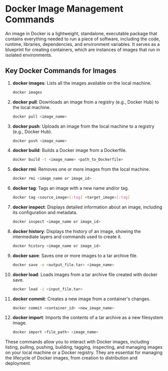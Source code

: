 
# Docker Image Management Commands

An image in Docker is a lightweight, standalone, executable package that contains everything needed to run a piece of software, including the code, runtime, libraries, dependencies, and environment variables. It serves as a blueprint for creating containers, which are instances of images that run in isolated environments.

## Key Docker Commands for Images

1. **docker images**: Lists all the images available on the local machine.
   ```bash
   docker images
   ```

2. **docker pull**: Downloads an image from a registry (e.g., Docker Hub) to the local machine.
   ```bash
   docker pull <image_name>
   ```

3. **docker push**: Uploads an image from the local machine to a registry (e.g., Docker Hub).
   ```bash
   docker push <image_name>
   ```

4. **docker build**: Builds a Docker image from a Dockerfile.
   ```bash
   docker build -t <image_name> <path_to_Dockerfile>
   ```

5. **docker rmi**: Removes one or more images from the local machine.
   ```bash
   docker rmi <image_name or image_id>
   ```

6. **docker tag**: Tags an image with a new name and/or tag.
   ```bash
   docker tag <source_image>[:tag] <target_image>[:tag]
   ```

7. **docker inspect**: Displays detailed information about an image, including its configuration and metadata.
   ```bash
   docker inspect <image_name or image_id>
   ```

8. **docker history**: Displays the history of an image, showing the intermediate layers and commands used to create it.
   ```bash
   docker history <image_name or image_id>
   ```

9. **docker save**: Saves one or more images to a tar archive file.
   ```bash
   docker save -o <output_file.tar> <image_name>
   ```

10. **docker load**: Loads images from a tar archive file created with docker save.
    ```bash
    docker load -i <input_file.tar>
    ```

11. **docker commit**: Creates a new image from a container's changes.
    ```bash
    docker commit <container_id> <new_image_name>
    ```

12. **docker import**: Imports the contents of a tar archive as a new filesystem image.
    ```bash
    docker import <file_path> <image_name>
    ```

These commands allow you to interact with Docker images, including listing, pulling, pushing, building, tagging, inspecting, and managing images on your local machine or a Docker registry. They are essential for managing the lifecycle of Docker images, from creation to distribution and deployment.
